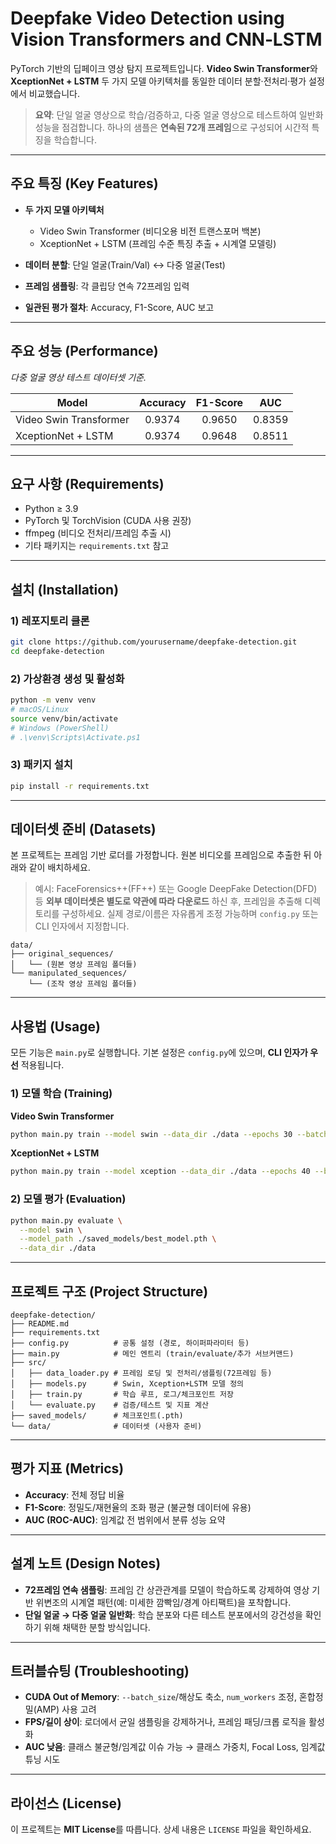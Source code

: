 # Deepfake Video Detection using Vision Transformers and CNN‑LSTM

PyTorch 기반의 딥페이크 영상 탐지 프로젝트입니다. **Video Swin Transformer**와 **XceptionNet + LSTM** 두 가지 모델 아키텍처를 동일한 데이터 분할·전처리·평가 설정에서 비교했습니다.

> **요약**: 단일 얼굴 영상으로 학습/검증하고, 다중 얼굴 영상으로 테스트하여 일반화 성능을 점검합니다. 하나의 샘플은 **연속된 72개 프레임**으로 구성되어 시간적 특징을 학습합니다.

---

## 주요 특징 (Key Features)

* **두 가지 모델 아키텍처**

  * Video Swin Transformer (비디오용 비전 트랜스포머 백본)
  * XceptionNet + LSTM (프레임 수준 특징 추출 + 시계열 모델링)
* **데이터 분할**: 단일 얼굴(Train/Val) ↔ 다중 얼굴(Test)
* **프레임 샘플링**: 각 클립당 연속 72프레임 입력
* **일관된 평가 절차**: Accuracy, F1-Score, AUC 보고

---

## 주요 성능 (Performance)

*다중 얼굴 영상 테스트 데이터셋 기준.*

| Model                  | Accuracy | F1-Score |   AUC  |
| ---------------------- | :------: | :------: | :----: |
| Video Swin Transformer |  0.9374  |  0.9650  | 0.8359 |
| XceptionNet + LSTM     |  0.9374  |  0.9648  | 0.8511 |

---

## 요구 사항 (Requirements)

* Python ≥ 3.9
* PyTorch 및 TorchVision (CUDA 사용 권장)
* ffmpeg (비디오 전처리/프레임 추출 시)
* 기타 패키지는 `requirements.txt` 참고

---

## 설치 (Installation)

### 1) 레포지토리 클론

```bash
git clone https://github.com/yourusername/deepfake-detection.git
cd deepfake-detection
```

### 2) 가상환경 생성 및 활성화

```bash
python -m venv venv
# macOS/Linux
source venv/bin/activate
# Windows (PowerShell)
# .\venv\Scripts\Activate.ps1
```

### 3) 패키지 설치

```bash
pip install -r requirements.txt
```

---

## 데이터셋 준비 (Datasets)

본 프로젝트는 프레임 기반 로더를 가정합니다. 원본 비디오를 프레임으로 추출한 뒤 아래와 같이 배치하세요.

> 예시: FaceForensics++(FF++) 또는 Google DeepFake Detection(DFD) 등 **외부 데이터셋은 별도로 약관에 따라 다운로드** 하신 후, 프레임을 추출해 디렉토리를 구성하세요. 실제 경로/이름은 자유롭게 조정 가능하며 `config.py` 또는 CLI 인자에서 지정합니다.

```
data/
├── original_sequences/
│   └── (원본 영상 프레임 폴더들)
└── manipulated_sequences/
    └── (조작 영상 프레임 폴더들)
```

---

## 사용법 (Usage)

모든 기능은 `main.py`로 실행합니다. 기본 설정은 `config.py`에 있으며, **CLI 인자가 우선** 적용됩니다.

### 1) 모델 학습 (Training)

**Video Swin Transformer**

```bash
python main.py train --model swin --data_dir ./data --epochs 30 --batch_size 4
```

**XceptionNet + LSTM**

```bash
python main.py train --model xception --data_dir ./data --epochs 40 --batch_size 2
```

### 2) 모델 평가 (Evaluation)

```bash
python main.py evaluate \
  --model swin \
  --model_path ./saved_models/best_model.pth \
  --data_dir ./data
```

---

## 프로젝트 구조 (Project Structure)

```
deepfake-detection/
├── README.md
├── requirements.txt
├── config.py          # 공통 설정 (경로, 하이퍼파라미터 등)
├── main.py            # 메인 엔트리 (train/evaluate/추가 서브커맨드)
├── src/
│   ├── data_loader.py # 프레임 로딩 및 전처리/샘플링(72프레임 등)
│   ├── models.py      # Swin, Xception+LSTM 모델 정의
│   ├── train.py       # 학습 루프, 로그/체크포인트 저장
│   └── evaluate.py    # 검증/테스트 및 지표 계산
├── saved_models/      # 체크포인트(.pth)
└── data/              # 데이터셋 (사용자 준비)
```

---

## 평가 지표 (Metrics)

* **Accuracy**: 전체 정답 비율
* **F1-Score**: 정밀도/재현율의 조화 평균 (불균형 데이터에 유용)
* **AUC (ROC-AUC)**: 임계값 전 범위에서 분류 성능 요약

---

## 설계 노트 (Design Notes)

* **72프레임 연속 샘플링**: 프레임 간 상관관계를 모델이 학습하도록 강제하여 영상 기반 위변조의 시계열 패턴(예: 미세한 깜빡임/경계 아티팩트)을 포착합니다.
* **단일 얼굴 → 다중 얼굴 일반화**: 학습 분포와 다른 테스트 분포에서의 강건성을 확인하기 위해 채택한 분할 방식입니다.

---

## 트러블슈팅 (Troubleshooting)

* **CUDA Out of Memory**: `--batch_size`/해상도 축소, `num_workers` 조정, 혼합정밀(AMP) 사용 고려
* **FPS/길이 상이**: 로더에서 균일 샘플링을 강제하거나, 프레임 패딩/크롭 로직을 활성화
* **AUC 낮음**: 클래스 불균형/임계값 이슈 가능 → 클래스 가중치, Focal Loss, 임계값 튜닝 시도

---

## 라이선스 (License)

이 프로젝트는 **MIT License**를 따릅니다. 상세 내용은 `LICENSE` 파일을 확인하세요.
